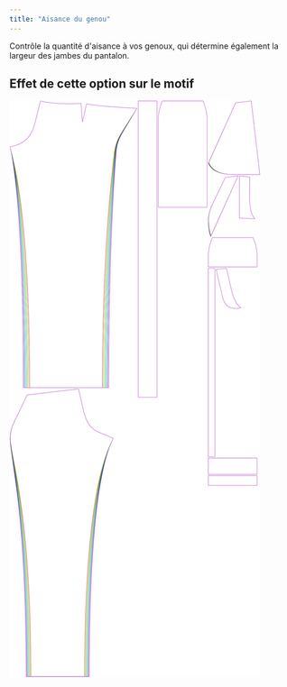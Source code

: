 ```yaml
---
title: "Aisance du genou"
---
```


Contrôle la quantité d'aisance à vos genoux, qui détermine également la largeur des jambes du pantalon.

## Effet de cette option sur le motif

![Cette image montre l'effet de cette option en superposant plusieurs variantes qui ont une valeur différente pour cette option](charlie_kneeease_sample.svg "Effet de cette option sur le motif")
